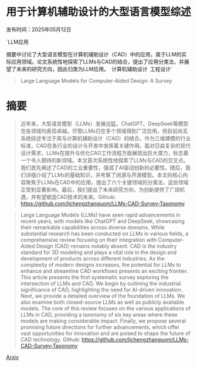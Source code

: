 # 用于计算机辅助设计的大型语言模型综述

发布时间：2025年05月12日

`LLM应用

摘要中讨论了大型语言模型在计算机辅助设计（CAD）中的应用，属于LLM的实际应用领域。论文系统性地探索了LLMs与CAD的结合，提出了应用分类法，并展望了未来的研究方向，因此归类为LLM应用。` `计算机辅助设计` `工程设计`

> Large Language Models for Computer-Aided Design: A Survey

# 摘要

> 近年来，大型语言模型（LLMs）发展迅猛，ChatGPT、DeepSeek等模型在各领域均表现卓越。尽管LLMs已在多个领域得到广泛应用，但目前尚无系统综述专注于其与计算机辅助设计（CAD）的结合。作为三维建模的行业标准，CAD在各行业的设计与开发中发挥着关键作用。面对日益复杂的现代设计需求，LLMs在提升与优化CAD工作流程方面展现出巨大潜力，标志着一个令人期待的新领域。本文首次系统性地探索了LLMs与CAD的交叉点。我们首先阐述了CAD的工业重要性，强调了AI驱动创新的必要性。随后，我们详细介绍了LLMs的基础知识，并考察了闭源与开源模型。本文的核心内容聚焦于LLMs在CAD中的应用，提出了六个关键领域的分类法，这些领域正受到显著影响。最后，我们提出了未来研究方向，为创新提供了广阔机遇，并有望塑造CAD技术的未来。Github: https://github.com/lichengzhanguom/LLMs-CAD-Survey-Taxonomy

> Large Language Models (LLMs) have seen rapid advancements in recent years, with models like ChatGPT and DeepSeek, showcasing their remarkable capabilities across diverse domains. While substantial research has been conducted on LLMs in various fields, a comprehensive review focusing on their integration with Computer-Aided Design (CAD) remains notably absent. CAD is the industry standard for 3D modeling and plays a vital role in the design and development of products across different industries. As the complexity of modern designs increases, the potential for LLMs to enhance and streamline CAD workflows presents an exciting frontier. This article presents the first systematic survey exploring the intersection of LLMs and CAD. We begin by outlining the industrial significance of CAD, highlighting the need for AI-driven innovation. Next, we provide a detailed overview of the foundation of LLMs. We also examine both closed-source LLMs as well as publicly available models. The core of this review focuses on the various applications of LLMs in CAD, providing a taxonomy of six key areas where these models are making considerable impact. Finally, we propose several promising future directions for further advancements, which offer vast opportunities for innovation and are poised to shape the future of CAD technology. Github: https://github.com/lichengzhanguom/LLMs-CAD-Survey-Taxonomy

[Arxiv](https://arxiv.org/abs/2505.08137)